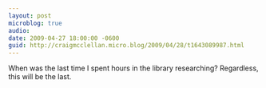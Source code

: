 ```yaml
---
layout: post
microblog: true
audio: 
date: 2009-04-27 18:00:00 -0600
guid: http://craigmcclellan.micro.blog/2009/04/28/t1643089987.html
---
```

When was the last time I spent hours in the library researching?  Regardless, this will be the last.
